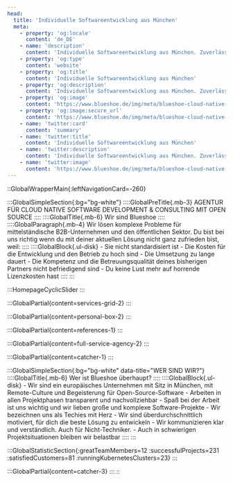 ```yaml
---
head:
  title: 'Individuelle Softwareentwicklung aus München'
  meta:
    - property: 'og:locale'
      content: 'de_DE'
    - name: 'description'
      content: 'Individuelle Softwareentwicklung aus München. Zuverlässige Agentur für Web, E-Commerce, Plattformen und Portale, PWAs und mehr. ✅ Robust ✅ Skalierbar ✅ Sicher'
    - property: 'og:type'
      content: 'website'
    - property: 'og:title'
      content: 'Individuelle Softwareentwicklung aus München'
    - property: 'og:description'
      content: 'Individuelle Softwareentwicklung aus München. Zuverlässige Agentur für Web, E-Commerce, Plattformen und Portale, PWAs und mehr. ✅ Robust ✅ Skalierbar ✅ Sicher'
    - property: 'og:image'
      content: 'https://www.blueshoe.de/img/meta/blueshoe-cloud-native-devlopment.png'
    - property: 'og:image:secure_url'
      content: 'https://www.blueshoe.de/img/meta/blueshoe-cloud-native-devlopment.png'
    - name: 'twitter:card'
      content: 'summary'
    - name: 'twitter:title'
      content: 'Individuelle Softwareentwicklung aus München'
    - name: 'twitter:description'
      content: 'Individuelle Softwareentwicklung aus München. Zuverlässige Agentur für Web, E-Commerce, Plattformen und Portale, PWAs und mehr. ✅ Robust ✅ Skalierbar ✅ Sicher'
    - name: 'twitter:image'
      content: 'https://www.blueshoe.de/img/meta/blueshoe-cloud-native-devlopment.png'
---
```

::GlobalWrapperMain{:leftNavigationCard=-260}

  :::GlobalSimpleSection{:bg="bg-white"}
    ::::GlobalPreTitle{.mb-3}
    AGENTUR FÜR CLOUD NATIVE SOFTWARE DEVELOPMENT & CONSULTING MIT OPEN SOURCE
    ::::
    ::::GlobalTitle{.mb-6}
    Wir sind Blueshoe
    ::::
    ::::GlobalParagraph{.mb-4}
    Wir lösen komplexe Probleme für mittelständische B2B-Unternehmen und den öffentlichen Sektor. Du bist bei uns richtig wenn du mit deiner aktuellen Lösung nicht ganz zufrieden bist, weil:
    ::::
    ::::GlobalBlock{.ul-disk}
    - Sie nicht standardisiert ist
    - Die Kosten für die Entwicklung und den Betrieb zu hoch sind
    - Die Umsetzung zu lange dauert
    - Die Kompetenz und die Betreuungsqualität deines bisherigen Partners nicht befriedigend sind
    - Du keine Lust mehr auf horrende Lizenzkosten hast
    ::::
  :::

  :::HomepageCyclicSlider
  :::
  <!--- Featured Services Grid --->
  :::GlobalPartial{content=services-grid-2}
  :::
  <!--- So punkten wir --->
  :::GlobalPartial{content=personal-box-2}
  :::

  <!--- Referenzen --->
  :::GlobalPartial{content=references-1}
  :::

  <!--- RAPID --->
  :::GlobalPartial{content=full-service-agency-2}
  :::

  <!--- RAPID --->
  :::GlobalPartial{content=catcher-1}
  :::

  :::GlobalSimpleSection{:bg="bg-white" data-title="WER SIND WIR?"}
    ::::GlobalTitle{.mb-6}
    Wer ist Blueshoe überhaupt?
    ::::
    ::::GlobalBlock{.ul-disk}
    - Wir sind ein europäisches Unternehmen mit Sitz in München, mit Remote-Culture und Begeisterung für Open-Source-Software
    - Arbeiten in allen Projektphasen transparent und nachvollziehbar
    - Spaß bei der Arbeit ist uns wichtig und wir lieben große und komplexe Software-Projekte
    - Wir bezeichnen uns als Techies mit Herz
    - Wir sind überdurchschnittlich motiviert, für dich die beste Lösung zu entwickeln
    - Wir kommunizieren klar und verständlich. Auch für Nicht-Techniker.
    - Auch in schwierigen Projektsituationen bleiben wir belastbar
    ::::
  :::

  :::GlobalStatisticSection{:greatTeamMembers=12 :successfulProjects=231 :satisfiedCustomers=81 :runningKubernetesClusters=23}
  :::

  <!--- CTA --->
  :::GlobalPartial{content=catcher-3}
  :::
::